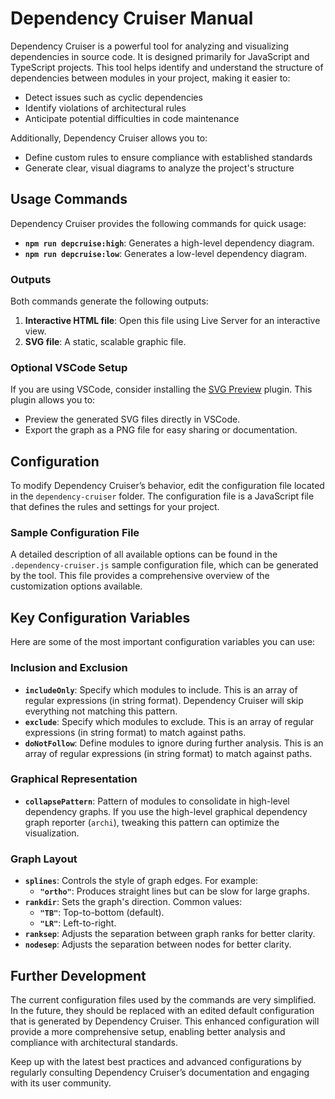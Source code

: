 # Dependency Cruiser Manual

Dependency Cruiser is a powerful tool for analyzing and visualizing dependencies in source code. It is designed primarily for JavaScript and TypeScript projects. This tool helps identify and understand the structure of dependencies between modules in your project, making it easier to:

-   Detect issues such as cyclic dependencies
-   Identify violations of architectural rules
-   Anticipate potential difficulties in code maintenance

Additionally, Dependency Cruiser allows you to:

-   Define custom rules to ensure compliance with established standards
-   Generate clear, visual diagrams to analyze the project's structure

## Usage Commands

Dependency Cruiser provides the following commands for quick usage:

-   **`npm run depcruise:high`**: Generates a high-level dependency diagram.
-   **`npm run depcruise:low`**: Generates a low-level dependency diagram.

### Outputs

Both commands generate the following outputs:

1. **Interactive HTML file**: Open this file using Live Server for an interactive view.
2. **SVG file**: A static, scalable graphic file.

### Optional VSCode Setup

If you are using VSCode, consider installing the [SVG Preview](https://marketplace.visualstudio.com/items?itemName=jock.svg) plugin. This plugin allows you to:

-   Preview the generated SVG files directly in VSCode.
-   Export the graph as a PNG file for easy sharing or documentation.

## Configuration

To modify Dependency Cruiser’s behavior, edit the configuration file located in the `dependency-cruiser` folder. The configuration file is a JavaScript file that defines the rules and settings for your project.

### Sample Configuration File

A detailed description of all available options can be found in the `.dependency-cruiser.js` sample configuration file, which can be generated by the tool. This file provides a comprehensive overview of the customization options available.

## Key Configuration Variables

Here are some of the most important configuration variables you can use:

### Inclusion and Exclusion

-   **`includeOnly`**: Specify which modules to include. This is an array of regular expressions (in string format). Dependency Cruiser will skip everything not matching this pattern.
-   **`exclude`**: Specify which modules to exclude. This is an array of regular expressions (in string format) to match against paths.
-   **`doNotFollow`**: Define modules to ignore during further analysis. This is an array of regular expressions (in string format) to match against paths.

### Graphical Representation

-   **`collapsePattern`**: Pattern of modules to consolidate in high-level dependency graphs. If you use the high-level graphical dependency graph reporter (`archi`), tweaking this pattern can optimize the visualization.

### Graph Layout

-   **`splines`**: Controls the style of graph edges. For example:
    -   **`"ortho"`**: Produces straight lines but can be slow for large graphs.
-   **`rankdir`**: Sets the graph's direction. Common values:
    -   **`"TB"`**: Top-to-bottom (default).
    -   **`"LR"`**: Left-to-right.
-   **`ranksep`**: Adjusts the separation between graph ranks for better clarity.
-   **`nodesep`**: Adjusts the separation between nodes for better clarity.

## Further Development

The current configuration files used by the commands are very simplified. In the future, they should be replaced with an edited default configuration that is generated by Dependency Cruiser. This enhanced configuration will provide a more comprehensive setup, enabling better analysis and compliance with architectural standards.

Keep up with the latest best practices and advanced configurations by regularly consulting Dependency Cruiser’s documentation and engaging with its user community.
